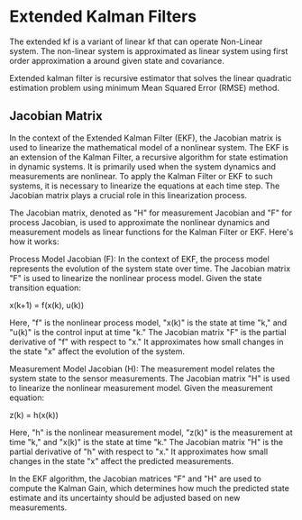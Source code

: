 # Extended Kalman Filters

The extended kf is a variant of linear kf that can operate Non-Linear system.
The non-linear system is approximated as linear system using first order approximation a around given state and covariance.

Extended kalman filter is recursive estimator that solves the linear quadratic estimation problem using minimum Mean Squared Error
(RMSE) method.


## Jacobian Matrix
In the context of the Extended Kalman Filter (EKF), the Jacobian matrix is used to linearize the mathematical model of a nonlinear system. The EKF is an extension of the Kalman Filter, a recursive algorithm for state estimation in dynamic systems. It is primarily used when the system dynamics and measurements are nonlinear. To apply the Kalman Filter or EKF to such systems, it is necessary to linearize the equations at each time step. The Jacobian matrix plays a crucial role in this linearization process.

The Jacobian matrix, denoted as "H" for measurement Jacobian and "F" for process Jacobian, is used to approximate the nonlinear dynamics and measurement models as linear functions for the Kalman Filter or EKF. Here's how it works:

Process Model Jacobian (F): In the context of EKF, the process model represents the evolution of the system state over time. The Jacobian matrix "F" is used to linearize the nonlinear process model. Given the state transition equation:

x(k+1) = f(x(k), u(k))

Here, "f" is the nonlinear process model, "x(k)" is the state at time "k," and "u(k)" is the control input at time "k." The Jacobian matrix "F" is the partial derivative of "f" with respect to "x." It approximates how small changes in the state "x" affect the evolution of the system.

Measurement Model Jacobian (H): The measurement model relates the system state to the sensor measurements. The Jacobian matrix "H" is used to linearize the nonlinear measurement model. Given the measurement equation:

z(k) = h(x(k))

Here, "h" is the nonlinear measurement model, "z(k)" is the measurement at time "k," and "x(k)" is the state at time "k." The Jacobian matrix "H" is the partial derivative of "h" with respect to "x." It approximates how small changes in the state "x" affect the predicted measurements.

In the EKF algorithm, the Jacobian matrices "F" and "H" are used to compute the Kalman Gain, which determines how much the predicted state estimate and its uncertainty should be adjusted based on new measurements.
